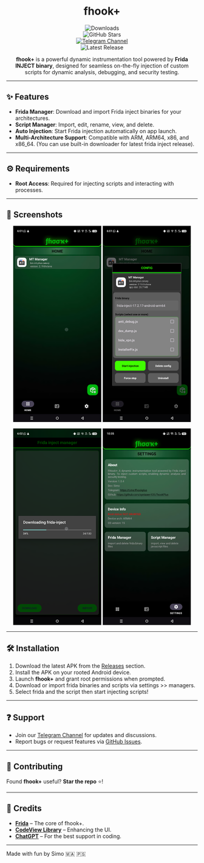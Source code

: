 # <div align="center"> **fhook+**  </div>

<div align="center">

![Downloads](https://img.shields.io/github/downloads/Syntaxerr101/FHookPlus/total)  
![GitHub Stars](https://img.shields.io/github/stars/Syntaxerr101/FHookPlus)  
[![Telegram Channel](https://img.shields.io/badge/Telegram-Channel-blue.svg?logo=telegram)](https://t.me/fhookplus)  
![Latest Release](https://img.shields.io/github/v/release/Syntaxerr101/FHookPlus)  

**fhook+** is a powerful dynamic instrumentation tool powered by **Frida INJECT binary**, designed for seamless on-the-fly injection of custom scripts for dynamic analysis, debugging, and security testing.  

</div>  

---

## ✨ Features  

- **Frida Manager**: Download and import Frida inject binaries for your architectures.  
- **Script Manager**: Import, edit, rename, view, and delete.  
- **Auto Injection**: Start Frida injection automatically on app launch.  
- **Multi-Architecture Support**: Compatible with ARM, ARM64, x86, and x86_64. (You can use built-in downloader for latest frida inject release).

---

## ⚙️ Requirements  

- **Root Access**: Required for injecting scripts and interacting with processes.

---

## 📸 Screenshots  

<p align="center">
  <img src="https://github.com/Syntaxerr101/FHookPlus/blob/main/1.png" width="46%" />
  <img src="https://github.com/Syntaxerr101/FHookPlus/blob/main/2.png" width="46%" />  
</p>  
<p align="center">
  <img src="https://github.com/Syntaxerr101/FHookPlus/blob/main/3.png" width="46%" />
  <img src="https://github.com/Syntaxerr101/FHookPlus/blob/main/4.png" width="46%" />
</p>  

---

## 🛠️ Installation  

1. Download the latest APK from the [Releases](https://github.com/Syntaxerr101/FHookPlus/releases) section.  
2. Install the APK on your rooted Android device.  
3. Launch **fhook+** and grant root permissions when prompted.  
4. Download or import frida binaries and scripts via settings >> managers.  
5. Select frida and the script then start injecting scripts!

---

## ❓ Support  

- Join our [Telegram Channel](https://t.me/fhookplus) for updates and discussions.  
- Report bugs or request features via [GitHub Issues](https://github.com/Syntaxerr101/FHookPlus/issues).  

---

## 🤝 Contributing  

Found **fhook+** useful? **Star the repo** ⭐!  

---

## 📜 Credits  

- **[Frida](https://frida.re)** – The core of fhook+.  
- **[CodeView Library](https://github.com/csdn-mobile/CodeView)** – Enhancing the UI.  
- **[ChatGPT](https://chatgpt.com/)** – For the best support in coding.  

---

Made with fun by Simo 🇲🇦 🇵🇸  